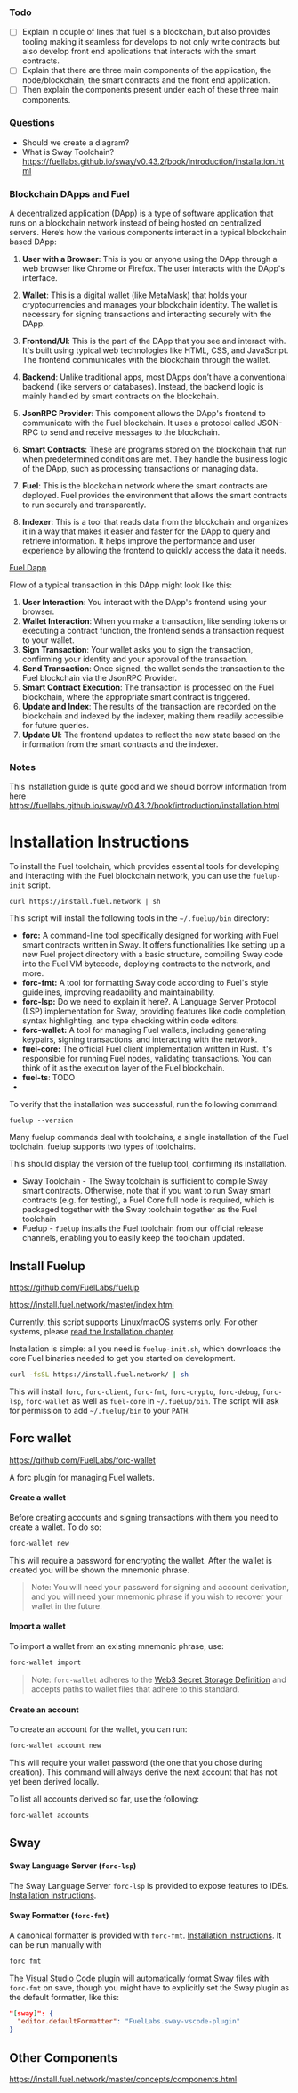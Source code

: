 ### Todo

- [ ] Explain in couple of lines that fuel is a blockchain, but also provides tooling making it seamless for
  develops to not only write contracts but also develop front end applications that interacts with the smart contracts.
- [ ] Explain that there are three main components of the application, the node/blockchain, the smart contracts and the
  front end application.
- [ ] Then explain the components present under each of these three main components.

### Questions

- Should we create a diagram?
- What is Sway Toolchain? https://fuellabs.github.io/sway/v0.43.2/book/introduction/installation.html

### Blockchain DApps and Fuel
A decentralized application (DApp) is a type of software application that runs on a blockchain network instead of being hosted on centralized servers. Here’s how the various components interact in a typical blockchain based DApp:

1. **User with a Browser**: This is you or anyone using the DApp through a web browser like Chrome or Firefox. The user interacts with the DApp's interface.

2. **Wallet**: This is a digital wallet (like MetaMask) that holds your cryptocurrencies and manages your blockchain identity. The wallet is necessary for signing transactions and interacting securely with the DApp.

3. **Frontend/UI**: This is the part of the DApp that you see and interact with. It's built using typical web technologies like HTML, CSS, and JavaScript. The frontend communicates with the blockchain through the wallet.

4. **Backend**: Unlike traditional apps, most DApps don’t have a conventional backend (like servers or databases). Instead, the backend logic is mainly handled by smart contracts on the blockchain.

5. **JsonRPC Provider**: This component allows the DApp's frontend to communicate with the Fuel blockchain. It uses a protocol called JSON-RPC to send and receive messages to the blockchain.

6. **Smart Contracts**: These are programs stored on the blockchain that run when predetermined conditions are met. They handle the business logic of the DApp, such as processing transactions or managing data.

7. **Fuel**: This is the blockchain network where the smart contracts are deployed. Fuel provides the environment that allows the smart contracts to run securely and transparently.

8. **Indexer**: This is a tool that reads data from the blockchain and organizes it in a way that makes it easier and faster for the DApp to query and retrieve information. It helps improve the performance and user experience by allowing the frontend to quickly access the data it needs.

[Fuel Dapp](!/assets/images/fuel-dapp.png)

Flow of a typical transaction in this DApp might look like this:

1. **User Interaction**: You interact with the DApp's frontend using your browser.
2. **Wallet Interaction**: When you make a transaction, like sending tokens or executing a contract function, the frontend sends a transaction request to your wallet.
3. **Sign Transaction**: Your wallet asks you to sign the transaction, confirming your identity and your approval of the transaction.
4. **Send Transaction**: Once signed, the wallet sends the transaction to the Fuel blockchain via the JsonRPC Provider.
5. **Smart Contract Execution**: The transaction is processed on the Fuel blockchain, where the appropriate smart contract is triggered.
6. **Update and Index**: The results of the transaction are recorded on the blockchain and indexed by the indexer, making them readily accessible for future queries.
7. **Update UI**: The frontend updates to reflect the new state based on the information from the smart contracts and the indexer.


### Notes

This installation guide is quite good and we should borrow information from
here https://fuellabs.github.io/sway/v0.43.2/book/introduction/installation.html

# Installation Instructions

To install the Fuel toolchain, which provides essential tools for developing and interacting with the Fuel blockchain
network, you can use the `fuelup-init` script.

```
curl https://install.fuel.network | sh
```

This script will install the following tools in the `~/.fuelup/bin` directory:

- **forc:** A command-line tool specifically designed for working with Fuel smart contracts written in Sway. It offers
  functionalities like setting up a new Fuel project directory with a basic structure, compiling Sway code into the Fuel
  VM bytecode, deploying contracts to the network, and more.
- **forc-fmt:** A tool for formatting Sway code according to Fuel's style guidelines, improving readability and
  maintainability.
- **forc-lsp:** Do we need to explain it here?. A Language Server Protocol (LSP) implementation for Sway, providing
  features like code completion, syntax highlighting, and type checking within code editors.
- **forc-wallet:** A tool for managing Fuel wallets, including generating keypairs, signing transactions, and
  interacting with the network.
- **fuel-core:** The official Fuel client implementation written in Rust. It's responsible for running Fuel nodes,
  validating transactions. You can think of it as the execution layer of the Fuel blockchain.
- **fuel-ts**: TODO
-

To verify that the installation was successful, run the following command:

```
fuelup --version
```

Many fuelup commands deal with toolchains, a single installation of the Fuel toolchain. fuelup supports two types of 
toolchains.

This should display the version of the fuelup tool, confirming its installation.

* Sway Toolchain - The Sway toolchain is sufficient to compile Sway smart contracts. Otherwise, note that if you want to run Sway smart contracts (e.g. for testing), a Fuel Core full node is required, which is packaged together with the Sway toolchain together as the Fuel toolchain
* Fuelup - `fuelup` installs the Fuel toolchain from our official release channels, enabling you to easily keep the toolchain updated.   



## Install Fuelup
https://github.com/FuelLabs/fuelup

https://install.fuel.network/master/index.html



Currently, this script supports Linux/macOS systems only. For other systems, please [read the Installation chapter](https://fuellabs.github.io/fuelup/master/installation/other.html).

Installation is simple: all you need is `fuelup-init.sh`, which downloads the core Fuel binaries needed to get you started on development.

```sh
curl -fsSL https://install.fuel.network/ | sh
```
<!-- install:example:end -->

This will install `forc`, `forc-client`, `forc-fmt`, `forc-crypto`, `forc-debug`, `forc-lsp`, `forc-wallet` as well as `fuel-core` in `~/.fuelup/bin`. The script will ask for permission to add `~/.fuelup/bin` to your `PATH`.


## Forc wallet
https://github.com/FuelLabs/forc-wallet

A forc plugin for managing Fuel wallets.

#### Create a wallet

Before creating accounts and signing transactions with them you need to create a wallet. To do so:

```sh
forc-wallet new
```

This will require a password for encrypting the wallet. After the wallet is created you will be shown the mnemonic phrase.

> Note: You will need your password for signing and account derivation, and you will need your mnemonic phrase if you wish to recover your wallet in the future.

#### Import a wallet

To import a wallet from an existing mnemonic phrase, use:

```sh
forc-wallet import
```

> Note: `forc-wallet` adheres to the [Web3 Secret Storage Definition](https://ethereum.org/en/developers/docs/data-structures-and-encoding/web3-secret-storage) and accepts paths to wallet files that adhere to this standard.

#### Create an account

To create an account for the wallet, you can run:

```sh
forc-wallet account new
```

This will require your wallet password (the one that you chose during creation). This command will always derive the next account that has not yet been derived locally.

To list all accounts derived so far, use the following:

```sh
forc-wallet accounts
```

## Sway 
#### Sway Language Server (`forc-lsp`)

The Sway Language Server `forc-lsp` is provided to expose features to IDEs. [Installation instructions](../lsp/installation.md).

#### Sway Formatter (`forc-fmt`)

A canonical formatter is provided with `forc-fmt`. [Installation instructions](./getting_started.md). It can be run manually with

```sh
forc fmt
```

The [Visual Studio Code plugin](https://marketplace.visualstudio.com/items?itemName=FuelLabs.sway-vscode-plugin) will
automatically format Sway files with `forc-fmt` on save, though you might have to explicitly set the Sway plugin as the
default formatter, like this:

```json
"[sway]": {
  "editor.defaultFormatter": "FuelLabs.sway-vscode-plugin"
}
```

## Other Components
https://install.fuel.network/master/concepts/components.html


